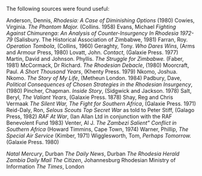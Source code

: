 The following sources were found useful:

Anderson, Dennis, _Rhodesia: A Case of Diminishing Options_ (1980)
Cowies, Virginia. _The Phantom Major._ (Collins. 1958)
Evans, Michael _Fighting Against Chimurenga: An Analysis of Counter-Insurgency In Rhodesia 1972-79_ (Salisbury. The Historical Association of Zimbabwe, 1981)
Farran, Roy. _Operation Tombola_, (Collins, 1960)
Geraghty, Tony. _Who Dares Wins_, (Arms and Armour Press, 1980)
Lovatt, John. _Contact_, (Galaxie Press. 1977)
Martin, David and Johnson. Phyllis. _The Struggle for Zimbabwe._ (Faber, 1981)
McCormack, Dr Richard. _The Rhodesian Debacle_, (1980)
Moorcraft, Paul. _A Short Thousand Years_, (Khenty Press. 1979)
Nkomo, Joshua. Nkomo. _The Story of My Life_, (Metheun London. 1984)
Padbury, Dave, _Political Consequences of Chosen Strategies in the Rhodesian Insurgency_, (1980)
Pincher, Chapman. _Inside Story_, (Sidgwick and Jackson. 1978)
Salt, Beryl, _The Valiant Years_, (Galaxie Press. 1878)
Shay, Reg and Chris Vermaak _The Silent War, The Fight for Southern Africa_, (Galaxie Press. 1971)
Reid-Daly, Ron, _Selous Scouts Top Secret War_ as told to Peter Stiff, (Galago Press, 1982)
_RAF At War_, (Ian Allan Ltd in conjunction with the RAF Benevolent Fund 1983)
Venter, Al J. _The Zambezi Salient" Conflict in Southern Africa_ (Howard Timmins, Cape Town, 1974)
Warner, Phillip, _The Special Air Service_ (Kimber, 1971)
Wigglesworth, Tom, _Perhaps Tomorrow._ (Galaxie Press. 1980)

_Natal Mercury_, Durban
_The Daily News_, Durban
_The Rhodesia Herald_
_Zambia Daily Mail_
_The Citizen_, Johannesburg
Rhodesian Ministry of Information
_The Times_, London
